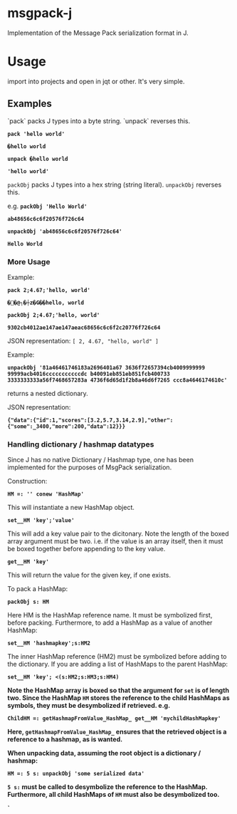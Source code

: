 # msgpack-j 
Implementation of the Message Pack serialization format in J.
<h1>Usage</h1>
 import into projects and open in jqt or other. It's very simple. 
 
<h2>Examples</h2>
`pack` packs J types into a byte string. `unpack` reverses this.

<b>`pack 'hello world'`</b>

<b>`�hello world`</b>

<b>`unpack �hello world`</b>

<b>`'hello world'`</b>

`packObj` packs J types into a hex string (string literal). `unpackObj` reverses this.

e.g.
<b>`packObj 'Hello World'`</b>

<b>`ab48656c6c6f20576f726c64`</b>

<b>`unpackObj 'ab48656c6c6f20576f726c64'`</b>

<b>`Hello World`</b>
<h3>More Usage</h3>
Example:

<b>`pack 2;4.67;'hello, world'`</b>

<b>`��@┐�┼z�G��hello, world`</b>

<b>`packObj 2;4.67;'hello, world'`</b>

<b>`9302cb4012ae147ae147aeac68656c6c6f2c20776f726c64`</b>

JSON representation:
`[
  2,
  4.67,
  "hello, world"
]`


Example: 

<b>`unpackObj '81a46461746183a2696401a67
3636f72657394cb4009999999
99999acb4016cccccccccccdc
b40091eb851eb851fcb400733
3333333333a56f7468657283a
4736f6d65d1f2b8a46d6f7265
ccc8a4646174610c'`</b>

 returns a nested dictionary. 

JSON representation:

<b>`{"data":{"id":1,"scores":[3.2,5.7,3.14,2.9],"other":{"some":_3400,"more":200,"data":12}}}`</b>

<h3>Handling dictionary / hashmap datatypes</h3>

Since J has no native Dictionary / Hashmap type, one has been implemented for the purposes of MsgPack serialization.

Construction:

<b>`HM =: '' conew 'HashMap'`</b>

This will instantiate a new HashMap object.

<b>`set__HM 'key';'value'`</b>

This will add a key value pair to the dicitonary. Note the length of the boxed array argument must be two. i.e. if  the value is an array itself, then it must be boxed together before appending to the key value.

<b>`get__HM 'key'`</b>

This will return the value for the given key, if one exists.

To pack a HashMap:

<b>`packObj s: HM`</b>

Here HM is the HashMap reference name. It must be symbolized first, before packing. Furthermore, to add a HashMap as a value of another HashMap:

<b>`set__HM 'hashmapkey';s:HM2`</b>

The inner HashMap reference (HM2) must be symbolized before adding to the dictionary. If you are adding a list of HashMaps to the parent HashMap:

<b>`set__HM 'key'; <(s:HM2;s:HM3;s:HM4)`

Note the HashMap array is boxed so that the argument for `set` is of length two. Since the HashMap `HM` stores the reference to the child HashMaps as symbols, they must be desymbolized if retrieved. e.g.

<b>`ChildHM =: getHashmapFromValue_HashMap_ get__HM 'mychildHashMapkey'`</b>

Here, <b>`getHashmapFromValue_HashMap_`</b> ensures that the retrieved object is a reference to a hashmap, as is wanted.

When unpacking data, assuming the root object is a dictionary / hashmap:

<b>`HM =: 5 s: unpackObj 'some serialized data'`</b>

<b>`5 s:`</b> must be called to desymbolize the reference to the HashMap. Furthermore, all child HashMaps of `HM` must also be desymbolized too.



`
